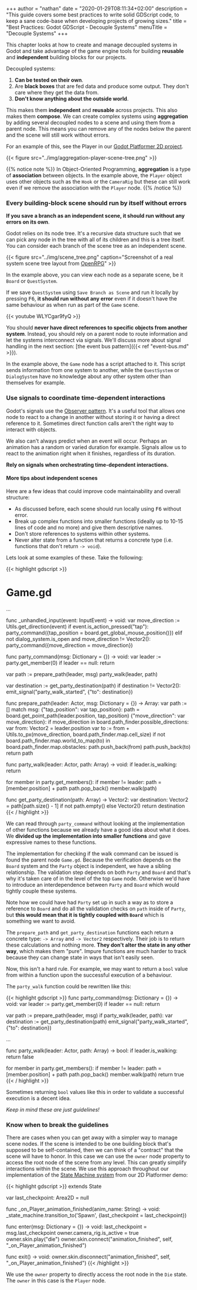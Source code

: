 +++
author = "nathan"
date = "2020-01-29T08:11:34+02:00"
description = "This guide covers some best practices to write solid GDScript code, to keep a sane code-base when developing projects of growing sizes."
title = "Best Practices: Godot GDScript - Decouple Systems"
menuTitle = "Decouple Systems"
+++

This chapter looks at how to create and manage decoupled systems in Godot and take advantage of the game engine tools for building **reusable** and **independent** building blocks for our projects.

Decoupled systems:

1. **Can be tested on their own**.
1. Are **black boxes** that are fed data and produce some output. They don't care where they get the data from.
1. **Don't know anything about the outside world**.

This makes them **independent** and **reusable** across projects. This also makes them **compose**. We can create complex systems using **aggregation** by adding several decoupled nodes to a scene and using them from a parent node. This means you can remove any of the nodes below the parent and the scene will still work without errors.

For an example of this, see the Player in our [Godot Platformer 2D project](//github.com/GDQuest/godot-platformer-2d).

{{< figure src="../img/aggregation-player-scene-tree.png" >}}

{{% notice note %}}
In Object-Oriented Programming, **aggregation** is a type of **association** between objects. In the example above, the `Player` object uses other objects such as the `Hook` or the `CameraRig` but these can still work even if we remove the association with the `Player` node.
{{% /notice %}}

### Every building-block scene should run by itself without errors

**If you save a branch as an independent scene, it should run without any errors on its own**.

Godot relies on its node tree. It's a recursive data structure such that we can pick any node in the tree with all of its children and this is a tree itself. You can consider each branch of the scene tree as an independent scene.

{{< figure
    src="../img/scene_tree.png"
    caption="Screenshot of a real system scene tree layout from [OpenRPG](//github.com/GDQuest/godot-open-rpg)" >}}

In the example above, you can view each node as a separate scene, be it `Board` or `QuestSystem`.

If we save `QuestSystem` using `Save Branch as Scene` and run it locally by pressing <kbd>F6</kbd>, **it should run without any error** even if it doesn't have the same behaviour as when run as part of the `Game` scene.

{{< youtube WLYCgar9fyQ >}}

You should **never have direct references to specific objects from another system**. Instead, you should rely on a parent node to route information and let the systems interconnect via signals. We'll discuss more about signal handling in the next section: [the event bus pattern]({{< ref "event-bus.md" >}}).

In the example above, the `Game` node has a script attached to it. This script sends information from one system to another, while the `QuestSystem` or `DialogSystem` have no knowledge about any other system other than themselves for example.

### Use signals to coordinate time-dependent interactions

Godot's signals use the [Observer pattern](//gameprogrammingpatterns.com/observer.html). It's a useful tool that allows one node to react to a change in another without storing it or having a direct reference to it. Sometimes direct function calls aren't the right way to interact with objects.

We also can't always predict when an event will occur. Perhaps an animation has a random or varied duration for example. Signals allow us to react to the animation right when it finishes, regardless of its duration.

**Rely on signals when orchestrating time-dependent interactions.**

#### More tips about independent scenes ####

Here are a few ideas that could improve code maintainability and overall structure:

  - As discussed before, each scene should run locally using <kbd>F6</kbd> without error.
  - Break up complex functions into smaller functions (ideally up to 10-15 lines of code and no more) and give them descriptive names.
  - Don't store references to systems within other systems.
  - Never alter state from a function that returns a concrete type (i.e. functions that don't return `-> void`).

  Lets look at some examples of these. Take the following:

{{< highlight gdscript >}}
# Game.gd

...

func _unhandled_input(event: InputEvent) -> void:
  var move_direction := Utils.get_direction(event)
  if event.is_action_pressed("tap"):
    party_command({tap_position = board.get_global_mouse_position()})
  elif not dialog_system.is_open and move_direction != Vector2():
    party_command({move_direction = move_direction})


func party_command(msg: Dictionary = {}) -> void:
  var leader := party.get_member(0)
  if leader == null:
    return

  var path := prepare_path(leader, msg)
  party_walk(leader, path)

  var destination := get_party_destination(path)
  if destination != Vector2():
    emit_signal("party_walk_started", {"to": destination})


func prepare_path(leader: Actor, msg: Dictionary = {}) -> Array:
  var path := []
  match msg:
    {"tap_position": var tap_position}:
      path = board.get_point_path(leader.position, tap_position)
    {"move_direction": var move_direction}:
      if move_direction in board.path_finder.possible_directions:
        var from: Vector2 = leader.position
        var to := from + Utils.to_px(move_direction, board.path_finder.map.cell_size)
        if not board.path_finder.map.world_to_map(to) in board.path_finder.map.obstacles:
          path.push_back(from)
          path.push_back(to)
  return path


func party_walk(leader: Actor, path: Array) -> void:
  if leader.is_walking:
    return

  for member in party.get_members():
    if member != leader:
      path = [member.position] + path
      path.pop_back()
    member.walk(path)


func get_party_destination(path: Array) -> Vector2:
  var destination: Vector2 = path[path.size() - 1] if not path.empty() else Vector2()
  return destination
    {{< / highlight >}}

We can read through `party_command` without looking at the implementation of other functions because we already have a good idea about what it does. We **divided up the implementation into smaller functions** and gave expressive names to these functions.

The implementation for checking if the walk command can be issued is found the parent node `Game.gd`. Because the verification depends on the `Board` system and the `Party` object is independent, we have a sibling relationship. The validation step depends on both `Party` and `Board` and that's why it's taken care of in the level of the top `Game` node. Otherwise we'd have to introduce an interdependence between `Party` and `Board` which would tightly couple these systems.

Note how we could have had `Party` set up in such a way as to store a reference to `Board` and do all the validation checks on `path` inside of `Party`, but **this would mean that it is tightly coupled with `Board`** which is something we want to avoid.

The `prepare_path` and `get_party_destination` functions each return a concrete type: `-> Array` and `-> Vector2` respectively. Their job is to return these calculations and nothing more. **They don't alter the state in any other way**, which makes them "pure". Impure functions are much harder to track because they can change state in ways that isn't easily seen.

Now, this isn't a hard rule. For example, we may want to return a `bool` value from within a function upon the successful execution of a behaviour.

The `party_walk` function could be rewritten like this:

{{< highlight gdscript >}}
func party_command(msg: Dictionary = {}) -> void:
  var leader := party.get_member(0)
  if leader == null:
    return

  var path := prepare_path(leader, msg)
  if party_walk(leader, path):
    var destination := get_party_destination(path)
    emit_signal("party_walk_started", {"to": destination})

...

func party_walk(leader: Actor, path: Array) -> bool:
  if leader.is_walking:
    return false

  for member in party.get_members():
    if member != leader:
      path = [member.position] + path
      path.pop_back()
    member.walk(path)
  return true
    {{< / highlight >}}

Sometimes returning `bool` values like this in order to validate a successful execution is a decent idea.

_Keep in mind these are just guidelines!_

### Know when to break the guidelines

There are cases when you can get away with a simpler way to manage scene nodes. If the scene is intended to be one building block that's supposed to be self-contained, then we can think of a "contract" that the scene will have to honor. In this case we can use the `owner` node property to access the root node of the scene from any level. This can greatly simplify interactions within the scene. We use this approach throughout our implementation of the [State Machine system](//gameprogrammingpatterns.com/state.html) from our 2D Platformer demo:

{{< highlight gdscript >}}
extends State


var last_checkpoint: Area2D = null


func _on_Player_animation_finished(anim_name: String) -> void:
	_state_machine.transition_to('Spawn', {last_checkpoint = last_checkpoint})


func enter(msg: Dictionary = {}) -> void:
	last_checkpoint = msg.last_checkpoint
	owner.camera_rig.is_active = true
	owner.skin.play("die")
	owner.skin.connect("animation_finished", self, "_on_Player_animation_finished")


func exit() -> void:
	owner.skin.disconnect("animation_finished", self, "_on_Player_animation_finished")
{{< /highlight >}}

We use the `owner` property to directly access the root node in the `Die` state. The `owner` in this case is the `Player` node.
